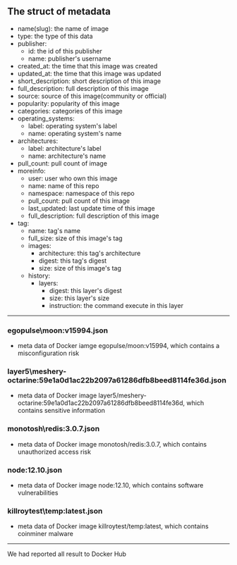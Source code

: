 ## The struct of metadata
* name(slug): the name of image
* type: the type of this data
* publisher:
  * id: the id of this publisher
  * name: publisher's username
* created_at: the time that this image was created
* updated_at: the time that this image was updated
* short_description: short description of this image
* full_description: full description of this image
* source: source of this image(community or official)
* popularity: popularity of this image
* categories: categories of this image
* operating_systems:
  * label: operating system's label
  * name: operating system's name
* architectures:
  * label: architecture's label
  * name: architecture's name
* pull_count: pull count of image
* moreinfo:
  * user: user who own this image
  * name: name of this repo
  * namespace: namespace of this repo
  * pull_count: pull count of this image
  * last_updated: last update time of this image
  * full_description: full description of this image
* tag:
  * name: tag's name
  * full_size: size of this image's tag
  * images:
    * architecture: this tag's architecture
    * digest: this tag's digest
    * size: size of this image's tag
  * history:
    * layers:
      * digest: this layer's digest
      * size: this layer's size
      * instruction: the command execute in this layer
---

### egopulse\moon:v15994.json
* meta data of Docker iamge egopulse/moon:v15994, which contains a misconfiguration risk

### layer5\meshery-octarine:59e1a0d1ac22b2097a61286dfb8beed8114fe36d.json
* meta data of Docker image layer5/meshery-octarine:59e1a0d1ac22b2097a61286dfb8beed8114fe36d, which contains sensitive information

### monotosh\redis:3.0.7.json
* meta data of Docker image monotosh/redis:3.0.7, which contains unauthorized access risk

### node:12.10.json
* meta data of Docker image node:12.10, which contains software vulnerabilities

### killroytest\temp:latest.json
* meta data of Docker image killroytest/temp:latest, which contains coinminer malware

---
We had reported all result to Docker Hub
